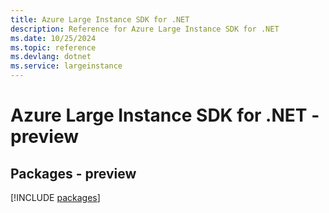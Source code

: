 ```yaml
---
title: Azure Large Instance SDK for .NET
description: Reference for Azure Large Instance SDK for .NET
ms.date: 10/25/2024
ms.topic: reference
ms.devlang: dotnet
ms.service: largeinstance
---
```

# Azure Large Instance SDK for .NET - preview
## Packages - preview
[!INCLUDE [packages](large-instance-index.md)]